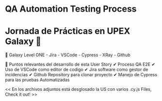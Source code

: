 # QA Automation Testing Process
# Jornada de Prácticas en UPEX Galaxy 🌟
🔵 Galaxy Level ONE - Jira - VSCode - Cypress - XRay - Github

🔰 Puntos relevantes del desarrollo de esta User Story
  ✔ Proceso QA E2E
    ✔ Uso de VSCode como editor de codigo
      ✔ Jira software como gestor de incidencias
        ✔ Github Repository para clonar proyecto
          ✔ Manejo de Cypress para las pruebas Automatizadas

<< En los archivos adjuntos está desglosado la US con varios .cy.js Files, Check it out! >>
